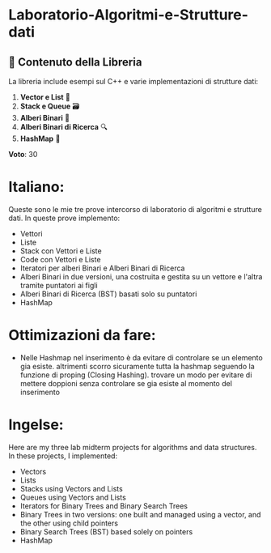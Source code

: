 
# Laboratorio-Algoritmi-e-Strutture-dati

## 📖 Contenuto della Libreria

La libreria include esempi sul C++ e varie implementazioni di strutture dati:

1. **Vector e List** 📏
2. **Stack e Queue** 🗃️
3. **Alberi Binari** 🌳
4. **Alberi Binari di Ricerca** 🔍
5. **HashMap** 💱

**Voto**: 30

# Italiano:
Queste sono le mie tre prove intercorso di laboratorio di algoritmi e strutture dati. In queste prove implemento:

- Vettori
- Liste
- Stack con Vettori e Liste
- Code con Vettori e Liste
- Iteratori per alberi Binari e Alberi Binari di Ricerca
- Alberi Binari in due versioni, una costruita e gestita su un vettore e l'altra tramite puntatori ai figli
- Alberi Binari di Ricerca (BST) basati solo su puntatori
- HashMap

# Ottimizazioni da fare:
  - Nelle Hashmap nel inserimento è da evitare di controlare se un elemento gia esiste. altrimenti scorro sicuramente tutta la hashmap seguendo la funzione di proping (Closing Hashing). trovare un modo per evitare di mettere doppioni senza controlare se gia esiste al momento del inserimento


# Ingelse:

Here are my three lab midterm projects for algorithms and data structures. In these projects, I implemented:

- Vectors
- Lists
- Stacks using Vectors and Lists
- Queues using Vectors and Lists
- Iterators for Binary Trees and Binary Search Trees
- Binary Trees in two versions: one built and managed using a vector, and the other using child pointers
- Binary Search Trees (BST) based solely on pointers
- HashMap
